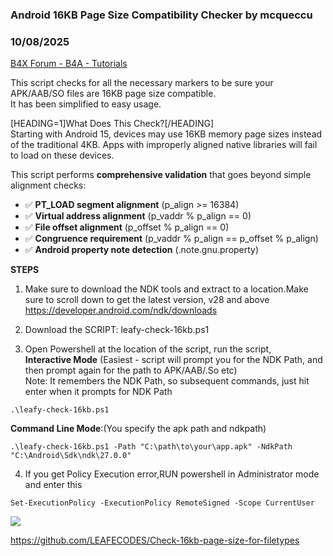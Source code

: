 ### Android 16KB Page Size Compatibility Checker by mcqueccu
### 10/08/2025
[B4X Forum - B4A - Tutorials](https://www.b4x.com/android/forum/threads/168942/)

This script checks for all the necessary markers to be sure your APK/AAB/SO files are 16KB page size compatible.  
It has been simplified to easy usage.  
  
  
[HEADING=1]What Does This Check?[/HEADING]  
Starting with Android 15, devices may use 16KB memory page sizes instead of the traditional 4KB. Apps with improperly aligned native libraries will fail to load on these devices.  
  
This script performs **comprehensive validation** that goes beyond simple alignment checks:  
  

- ✅ **PT\_LOAD segment alignment** (p\_align >= 16384)
- ✅ **Virtual address alignment** (p\_vaddr % p\_align == 0)
- ✅ **File offset alignment** (p\_offset % p\_align == 0)
- ✅ **Congruence requirement** (p\_vaddr % p\_align == p\_offset % p\_align)
- ✅ **Android property note detection** (.note.gnu.property)

  
**STEPS**  
1. Make sure to download the NDK tools and extract to a location.Make sure to scroll down to get the latest version, v28 and above  
<https://developer.android.com/ndk/downloads>  
  
2. Download the SCRIPT: leafy-check-16kb.ps1  
  
3. Open Powershell at the location of the script, run the script,  
**Interactive Mode** (Easiest - script will prompt you for the NDK Path, and then prompt again for the path to APK/AAB/.So etc)  
Note: It remembers the NDK Path, so subsequent commands, just hit enter when it prompts for NDK Path  

```B4X
.\leafy-check-16kb.ps1
```

  
  
**Command Line Mode**:(You specify the apk path and ndkpath)  

```B4X
.\leafy-check-16kb.ps1 -Path "C:\path\to\your\app.apk" -NdkPath "C:\Android\Sdk\ndk\27.0.0"
```

  
  
  
4. If you get Policy Execution error,RUN powershell in Administrator mode and enter this  

```B4X
Set-ExecutionPolicy -ExecutionPolicy RemoteSigned -Scope CurrentUser
```

  
  
  
![](https://www.b4x.com/android/forum/attachments/167640)  
  
<https://github.com/LEAFECODES/Check-16kb-page-size-for-filetypes>